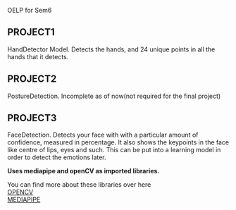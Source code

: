 OELP for Sem6

## PROJECT1 <br>

<p>HandDetector Model.
Detects the hands, and 24 unique points in all the hands that it detects.</p>

## PROJECT2<br>

<p>PostureDetection. Incomplete as of now(not required for the final project)</p>

## PROJECT3<br>

<p>FaceDetection. Detects your face with with a particular amount of confidence,
measured in percentage. It also shows the keypoints in the face like
centre of lips, eyes and such. This can be put into a learning model in order to
detect the emotions later.</p>

**Uses mediapipe and openCV as imported libraries.**

You can find more about these libraries over here <br>
[OPENCV](https://opencv.org/) <br>
[MEDIAPIPE](https://github.com/google/mediapipe)
